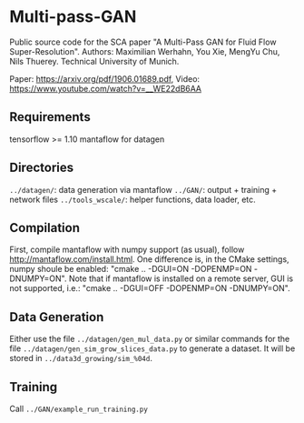 # Multi-pass-GAN

Public source code for the SCA paper "A Multi-Pass GAN for Fluid Flow Super-Resolution". Authors: Maximilian Werhahn, You Xie, MengYu Chu, Nils Thuerey. Technical University of Munich.

Paper: https://arxiv.org/pdf/1906.01689.pdf,
Video: https://www.youtube.com/watch?v=__WE22dB6AA

## Requirements

tensorflow >= 1.10
mantaflow for datagen

## Directories
`../datagen/`:			data generation via mantaflow
`../GAN/`:					output + training + network files
`../tools_wscale/`:	helper functions, data loader, etc.

## Compilation
First, compile mantaflow with numpy support (as usual), follow 
http://mantaflow.com/install.html.
One difference is, in the CMake settings, numpy shoule be enabled: 
"cmake .. -DGUI=ON -DOPENMP=ON -DNUMPY=ON".
Note that if mantaflow is installed on a remote server, GUI is not supported, i.e.:
"cmake .. -DGUI=OFF -DOPENMP=ON -DNUMPY=ON".

## Data Generation
Either use the file `../datagen/gen_mul_data.py` or similar commands for the file `../datagen/gen_sim_grow_slices_data.py` to generate a dataset. It will be stored in `../data3d_growing/sim_%04d`.

## Training
Call `../GAN/example_run_training.py`
